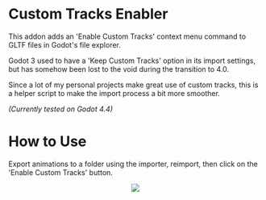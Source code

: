 # Custom Tracks Enabler

This addon adds an 'Enable Custom Tracks' 
context menu command to GLTF files in Godot's file explorer.

Godot 3 used to have a 'Keep Custom Tracks' option in its
import settings, but has somehow been lost to the void during the
transition to 4.0.

Since a lot of my personal projects make great use of custom tracks,
this is a helper script to make the import process a bit more
smoother.

*(Currently tested on Godot 4.4)*

# How to Use

Export animations to a folder using the importer, reimport, then
click on the 'Enable Custom Tracks' button.



<p align="center">
  <img src="https://github.com/user-attachments/assets/c8452ef8-770c-47ff-96c3-f7397265c94c" />  
</p>
